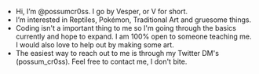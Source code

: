 - Hi, I’m @possumcr0ss. I go by Vesper, or V for short. 
- I’m interested in Reptiles, Pokémon, Traditional Art and gruesome things.
- Coding isn't a important thing to me so I'm going through the basics currently and hope to expand. I am 100% open to someone teaching me. I would also love to help out by making some art.
- The easiest way to reach out to me is through my Twitter DM's (possum_cr0ss). Feel free to contact me, I don't bite.

<!---
possumcr0ss/possumcr0ss is a ✨ special ✨ repository because its `README.md` (this file) appears on your GitHub profile.
You can click the Preview link to take a look at your changes.
--->
